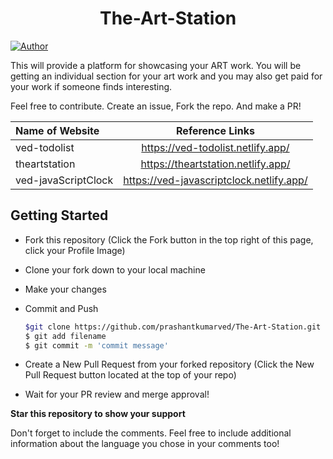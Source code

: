 <h1 align="center">
  The-Art-Station
</h1>

[![Author](https://img.shields.io/badge/author-prashantkumarved-yellow)](https://github.com/prashantkumarved)

This will provide a platform for showcasing your ART work. You will be getting an individual section for your art work and you may also get paid for your work if someone finds interesting.

Feel free to contribute. Create an issue, Fork the repo. And make a PR!

| Name of Website    | Reference Links                          |
| :------------------| :--------------------------------------: |
| ved-todolist       | https://ved-todolist.netlify.app/        |
| theartstation      | https://theartstation.netlify.app/       |
| ved-javaScriptClock| https://ved-javascriptclock.netlify.app/ |
 

## Getting Started
* Fork this repository (Click the Fork button in the top right of this page, click your Profile Image)

* Clone your fork down to your local machine

* Make your changes

* Commit and Push


  ```sh
  $git clone https://github.com/prashantkumarved/The-Art-Station.git
  $ git add filename 
  $ git commit -m 'commit message'
   ```

* Create a New Pull Request from your forked repository (Click the New Pull Request button located at the top of your repo)
* Wait for your PR review and merge approval!

__Star this repository to show your support__

Don't forget to include the comments. Feel free to include additional information about the language you chose in your comments too! 
